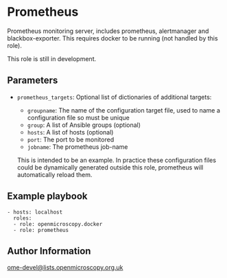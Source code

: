 Prometheus
==========

Prometheus monitoring server, includes prometheus, alertmanager and blackbox-exporter.
This requires docker to be running (not handled by this role).

This role is still in development.


Parameters
----------

- `prometheus_targets`: Optional list of dictionaries of additional targets:
  - `groupname`: The name of the configuration target file, used to name a configuration file so must be unique
  - `group`: A list of Ansible groups (optional)
  - `hosts`: A list of hosts (optional)
  - `port`: The port to be monitored
  - `jobname`: The prometheus job-name

  This is intended to be an example.
  In practice these configuration files could be dynamically generated outside this role, prometheus will automatically reload them.


Example playbook
----------------

    - hosts: localhost
      roles:
      - role: openmicroscopy.docker
      - role: prometheus


Author Information
------------------

ome-devel@lists.openmicroscopy.org.uk
